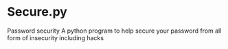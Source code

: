 # Secure.py
Password security 
A python program to help secure your password from all form of insecurity including hacks
